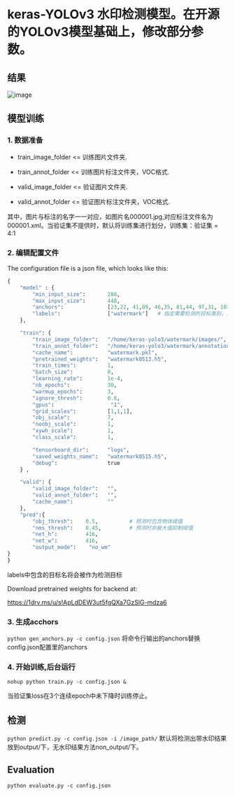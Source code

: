 # keras-YOLOv3 水印检测模型。在开源的YOLOv3模型基础上，修改部分参数。
## 结果
![image](https://github.com/yl305237731/yolov3_watermark/test/1.png)




## 模型训练

### 1. 数据准备

+ train_image_folder <= 训练图片文件夹.

+ train_annot_folder <= 训练图片标注文件夹，VOC格式.

+ valid_image_folder <= 验证图片文件夹.

+ valid_annot_folder <= 验证图片标注文件夹，VOC格式.
    
其中，图片与标注的名字一一对应，如图片名000001.jpg,对应标注文件名为000001.xml。当验证集不提供时，默认将训练集进行划分，训练集：验证集 = 4:1

### 2. 编辑配置文件
The configuration file is a json file, which looks like this:

```python
{
    "model" : {
        "min_input_size":       288,
        "max_input_size":       448,
        "anchors":              [23,22, 41,89, 46,35, 81,44, 97,31, 101,65, 126,53, 168,37, 242,52],
        "labels":               ["watermark"]   # 指定需要检测的目标类别，只检测水印
    },

    "train": {
        "train_image_folder":   "/home/keras-yolo3/watermark/images/",     # 训练图片路径
        "train_annot_folder":   "/home/keras-yolo3/watermark/annotations/",  # 训练图片对应标注
        "cache_name":           "watermark.pkl",                                       # 生成anchors时会生成
        "pretrained_weights":   "watermark0513.h5",                                    # 预训练权重
        "train_times":          1,                                                     # 每个epoch训练集训练次数
        "batch_size":           8,
        "learning_rate":        1e-4,
        "nb_epochs":            30,
        "warmup_epochs":        3,
        "ignore_thresh":        0.6,                                                   # 低于此阈值，训练时认为box中无目标
        "gpus":                  "1",
        "grid_scales":          [1,1,1],
        "obj_scale":            7,
        "noobj_scale":          1,
        "xywh_scale":           1,
        "class_scale":          1,

        "tensorboard_dir":      "logs",
        "saved_weights_name":   "watermark0515.h5",
        "debug":                true
    } ,

    "valid": {
        "valid_image_folder":   "",
        "valid_annot_folder":   "",
        "cache_name":           ""
    },
    "pred":{
        "obj_thresh":    0.5,          # 预测时包含物体阈值
        "nms_thresh":    0.45,         # 预测时非极大值抑制阈值
        "net_h":         416,
        "net_w":         416,
        "output_mode":    "no_wm" 
}
}
```
labels中包含的目标名将会被作为检测目标

Download pretrained weights for backend at:

https://1drv.ms/u/s!ApLdDEW3ut5fgQXa7GzSlG-mdza6


### 3. 生成acchors

`python gen_anchors.py -c config.json`
将命令行输出的anchors替换config.json配置里的anchors


### 4. 开始训练,后台运行

`nohup python train.py -c config.json &`

当验证集loss在3个连续epoch中未下降时训练停止。

## 检测  
`python predict.py -c config.json -i /image_path/`
默认将检测出带水印结果放到output/下，无水印结果方法non_output/下。

## Evaluation

`python evaluate.py -c config.json`
